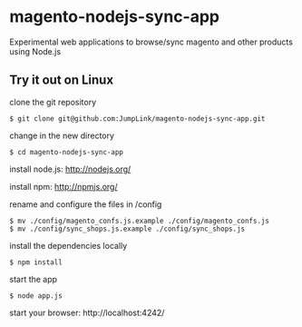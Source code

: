 magento-nodejs-sync-app
=======================

Experimental web applications to browse/sync magento and other products using Node.js

## Try it out on Linux

 clone the git repository
 
    $ git clone git@github.com:JumpLink/magento-nodejs-sync-app.git
    
 change in the new directory

    $ cd magento-nodejs-sync-app
    
 install node.js: http://nodejs.org/
 
 install npm: http://npmjs.org/
    
 rename and configure the files in /config

    $ mv ./config/magento_confs.js.example ./config/magento_confs.js
    $ mv ./config/sync_shops.js.example ./config/sync_shops.js
    
 install the dependencies locally

    $ npm install
    
 start the app
    
    $ node app.js
    
 start your browser: http://localhost:4242/
 